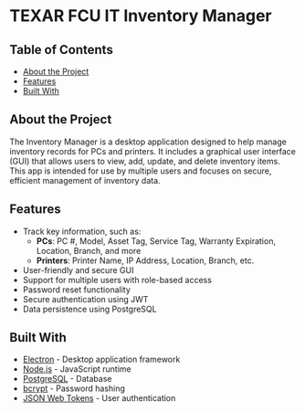 # TEXAR FCU IT Inventory Manager

## Table of Contents
- [About the Project](#about-the-project)
- [Features](#features)
- [Built With](#built-with)


## About the Project
The Inventory Manager is a desktop application designed to help manage inventory records for PCs and printers. It includes a graphical user interface (GUI) that allows users to view, add, update, and delete inventory items. This app is intended for use by multiple users and focuses on secure, efficient management of inventory data.

## Features
- Track key information, such as:
  - **PCs**: PC #, Model, Asset Tag, Service Tag, Warranty Expiration, Location, Branch, and more
  - **Printers**: Printer Name, IP Address, Location, Branch, etc.
- User-friendly and secure GUI
- Support for multiple users with role-based access
- Password reset functionality
- Secure authentication using JWT
- Data persistence using PostgreSQL


## Built With
* [Electron](https://www.electronjs.org/) - Desktop application framework
* [Node.js](https://nodejs.org/) - JavaScript runtime
* [PostgreSQL](https://www.postgresql.org/) - Database
* [bcrypt](https://www.npmjs.com/package/bcrypt) - Password hashing
* [JSON Web Tokens](https://jwt.io/) - User authentication





